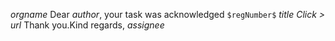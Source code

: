 $orgname$ 
Dear *$author$*, 
your task was acknowledged 
`$regNumber$` $title$
_Click >_ $url$
Thank you.Kind regards,
*$assignee$*